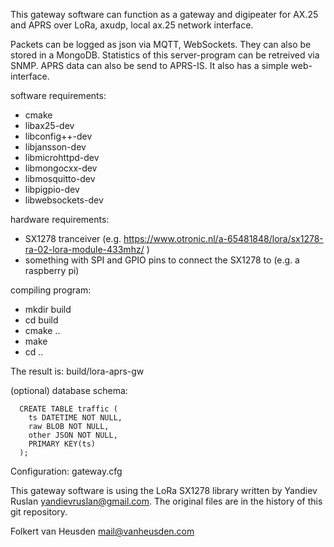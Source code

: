 This gateway software can function as a gateway and digipeater for AX.25
and APRS over LoRa, axudp, local ax.25 network interface.

Packets can be logged as json via MQTT, WebSockets. They can
also be stored in a MongoDB. Statistics of this server-program can be
retreived via SNMP. APRS data can also be send to APRS-IS. It also has
a simple web-interface.

software requirements:
* cmake
* libax25-dev
* libconfig++-dev
* libjansson-dev
* libmicrohttpd-dev
* libmongocxx-dev
* libmosquitto-dev
* libpigpio-dev
* libwebsockets-dev

hardware requirements:
* SX1278 tranceiver (e.g. https://www.otronic.nl/a-65481848/lora/sx1278-ra-02-lora-module-433mhz/ )
* something with SPI and GPIO pins to connect the SX1278 to (e.g. a raspberry pi)


compiling program:
* mkdir build
* cd build
* cmake ..
* make
* cd ..

The result is: build/lora-aprs-gw


(optional) database schema:

```
  CREATE TABLE traffic (
    ts DATETIME NOT NULL,
    raw BLOB NOT NULL,
    other JSON NOT NULL,
    PRIMARY KEY(ts)
  );
```

Configuration: gateway.cfg 


This gateway software is using the LoRa SX1278 library
written by Yandiev Ruslan <yandievruslan@gmail.com>.
The original files are in the history of this git repository.

Folkert van Heusden <mail@vanheusden.com>
